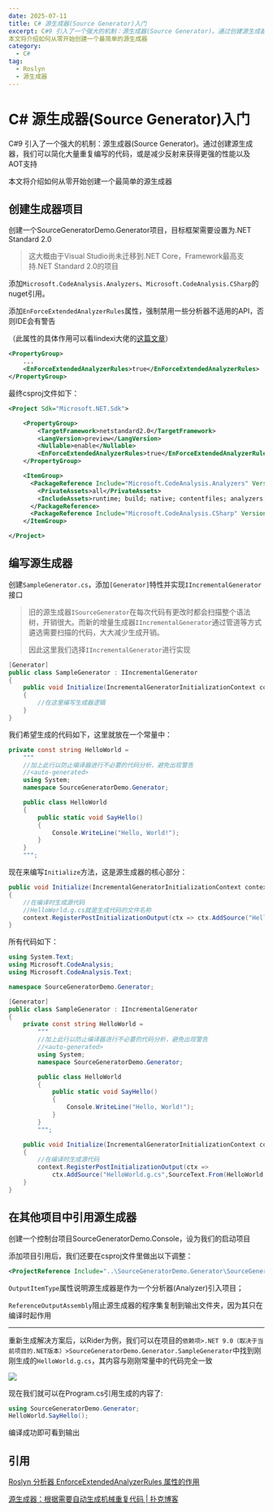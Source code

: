 ```yaml
---
date: 2025-07-11
title: C# 源生成器(Source Generator)入门
excerpt: C#9 引入了一个强大的机制：源生成器(Source Generator)。通过创建源生成器，我们可以简化大量重复编写的代码，或是减少反射来获得更强的性能以及AOT支持
本文将介绍如何从零开始创建一个最简单的源生成器
category:
  - C#
tag:
  - Roslyn
  - 源生成器
---
```


# C# 源生成器(Source Generator)入门

C#9 引入了一个强大的机制：源生成器(Source Generator)。通过创建源生成器，我们可以简化大量重复编写的代码，或是减少反射来获得更强的性能以及AOT支持

本文将介绍如何从零开始创建一个最简单的源生成器



## 创建生成器项目

创建一个SourceGeneratorDemo.Generator项目，目标框架需要设置为.NET Standard 2.0

> 这大概由于Visual Studio尚未迁移到.NET Core，Framework最高支持.NET Standard 2.0的项目

添加`Microsoft.CodeAnalysis.Analyzers`、`Microsoft.CodeAnalysis.CSharp`的nuget引用。

添加`EnForceExtendedAnalyzerRules`属性，强制禁用一些分析器不适用的API，否则IDE会有警告

（此属性的具体作用可以看lindexi大佬的[这篇文章](https://blog.lindexi.com/post/Roslyn-分析器-EnforceExtendedAnalyzerRules-属性的作用.html)）

```xml
<PropertyGroup>
	...
    <EnForceExtendedAnalyzerRules>true</EnForceExtendedAnalyzerRules>
</PropertyGroup>
```

最终csproj文件如下：

```xml
<Project Sdk="Microsoft.NET.Sdk">

    <PropertyGroup>
        <TargetFramework>netstandard2.0</TargetFramework>
        <LangVersion>preview</LangVersion>
        <Nullable>enable</Nullable>
        <EnForceExtendedAnalyzerRules>true</EnForceExtendedAnalyzerRules>
    </PropertyGroup>

    <ItemGroup>
      <PackageReference Include="Microsoft.CodeAnalysis.Analyzers" Version="4.14.0">
        <PrivateAssets>all</PrivateAssets>
        <IncludeAssets>runtime; build; native; contentfiles; analyzers; buildtransitive</IncludeAssets>
      </PackageReference>
      <PackageReference Include="Microsoft.CodeAnalysis.CSharp" Version="4.14.0" />
    </ItemGroup>

</Project>
```



## 编写源生成器

创建`SampleGenerator.cs`，添加`[Generator]`特性并实现`IIncrementalGenerator`接口

>旧的源生成器`ISourceGenerator`在每次代码有更改时都会扫描整个语法树，开销很大。而新的增量生成器`IIncrementalGenerator`通过管道等方式遴选需要扫描的代码，大大减少生成开销。
>
>因此这里我们选择`IIncrementalGenerator`进行实现

```csharp
[Generator]
public class SampleGenerator : IIncrementalGenerator
{
	public void Initialize(IncrementalGeneratorInitializationContext context)
    {
        //在这里编写生成器逻辑
    }
}
```

我们希望生成的代码如下，这里就放在一个常量中：

```csharp
private const string HelloWorld =
    """
    //加上此行以防止编译器进行不必要的代码分析，避免出现警告
    //<auto-generated>
    using System;
    namespace SourceGeneratorDemo.Generator;

    public class HelloWorld
    {
        public static void SayHello()
        {
            Console.WriteLine("Hello, World!");
        }
    }
    """;
```

现在来编写`Initialize`方法，这是源生成器的核心部分：

```csharp
public void Initialize(IncrementalGeneratorInitializationContext context)
{
    //在编译时生成源代码
    //HelloWorld.g.cs就是生成代码的文件名称
    context.RegisterPostInitializationOutput(ctx => ctx.AddSource("HelloWorld.g.cs",SourceText.From(HelloWorld, Encoding.UTF8)));
}
```

所有代码如下：

```csharp
using System.Text;
using Microsoft.CodeAnalysis;
using Microsoft.CodeAnalysis.Text;

namespace SourceGeneratorDemo.Generator;

[Generator]
public class SampleGenerator : IIncrementalGenerator
{
    private const string HelloWorld =
        """
        //加上此行以防止编译器进行不必要的代码分析，避免出现警告
        //<auto-generated>
        using System;
        namespace SourceGeneratorDemo.Generator;

        public class HelloWorld
        {
            public static void SayHello()
            {
                Console.WriteLine("Hello, World!");
            }
        }
        """;

    public void Initialize(IncrementalGeneratorInitializationContext context)
    {
        //在编译时生成源代码
        context.RegisterPostInitializationOutput(ctx => 
            ctx.AddSource("HelloWorld.g.cs",SourceText.From(HelloWorld, Encoding.UTF8)));
    }
}
```



## 在其他项目中引用源生成器

创建一个控制台项目SourceGeneratorDemo.Console，设为我们的启动项目

添加项目引用后，我们还要在csproj文件里做出以下调整：

```xml
<ProjectReference Include="..\SourceGeneratorDemo.Generator\SourceGeneratorDemo.Generator.csproj" OutputItemType="Analyzer" ReferenceOutputAssembly="false"/>
```

`OutputItemType`属性说明源生成器是作为一个分析器(Analyzer)引入项目；

`ReferenceOutputAssembly`阻止源生成器的程序集复制到输出文件夹，因为其只在编译时起作用

***

重新生成解决方案后，以Rider为例，我们可以在项目的`依赖项>.NET 9.0（取决于当前项目的.NET版本）>SourceGeneratorDemo.Generator.SampleGenerator`中找到刚刚生成的`HelloWorld.g.cs`，其内容与刚刚常量中的代码完全一致

![](assets/C#%20源生成器(Source%20Generator)入门/01.png)

现在我们就可以在Program.cs引用生成的内容了:

```csharp
using SourceGeneratorDemo.Generator;
HelloWorld.SayHello();
```

编译成功即可看到输出



## 引用

[Roslyn 分析器 EnforceExtendedAnalyzerRules 属性的作用](https://blog.lindexi.com/post/Roslyn-分析器-EnforceExtendedAnalyzerRules-属性的作用.html)

[源生成器：根据需要自动生成机械重复代码 | 扑克博客](https://poker-sang.github.io/posts/分析器/源生成器：根据需要自动生成机械重复代码.html#创建及使用attribute)
